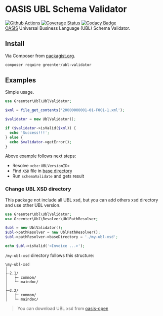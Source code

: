 # OASIS UBL Schema Validator

[![Github Actions](https://github.com/thegreenter/ubl-validator/workflows/CI/badge.svg)](https://github.com/thegreenter/ubl-validator/actions)
[![Coverage Status](https://img.shields.io/coveralls/thegreenter/ubl-validator.svg?label=coverage&style=flat-square&branch=master)](https://coveralls.io/github/thegreenter/ubl-validator?branch=master)
[![Codacy Badge](https://app.codacy.com/project/badge/Grade/b92d9ea802fd430fa2c4895ff2cd04e7)](https://www.codacy.com/gh/thegreenter/ubl-validator?utm_source=github.com&amp;utm_medium=referral&amp;utm_content=thegreenter/ubl-validator&amp;utm_campaign=Badge_Grade)  
[OASIS](https://www.oasis-open.org/committees/ubl/) Universal Business Language (UBL) Schema Validator.

## Install
Via Composer from [packagist.org](https://packagist.org/packages/greenter/ubl-validator).
```bash
composer require greenter/ubl-validator
```

## Examples
Simple usage.
```php
use Greenter\Ubl\UblValidator;

$xml = file_get_contents('20000000001-01-F001-1.xml');

$validator = new UblValidator();

if ($validator->isValid($xml)) {
  echo 'Success!!!';
} else {
  echo $validator->getError();
}
```

Above example follows next steps:

- Resolve `<cbc:UBLVersionID>`
- Find `XSD` file in [base directory](https://github.com/thegreenter/ubl-validator/tree/master/src/xsd)
- Run `schemaValidate` and gets result

### Change UBL XSD directory

This package not include all UBL xsd, but you can add others xsd directory and use other UBL version. 

```php
use Greenter\Ubl\UblValidator;
use Greenter\Ubl\Resolver\UblPathResolver;

$ubl = new UblValidator();
$ubl->pathResolver = new UblPathResolver();
$ubl->pathResolver->baseDirectory = './my-ubl-xsd';

echo $ubl->isValid('<Invoice ...>');

```
 
`/my-ubl-xsd` directory follows this structure:

```
\my-ubl-xsd
│
├─2.1/
│   ├─ common/
│   └─ maindoc/
│
├─2.2/
│   ├─ common/
│   └─ maindoc/
```

> You can download UBL xsd from [oasis-open](https://docs.oasis-open.org/ubl/)